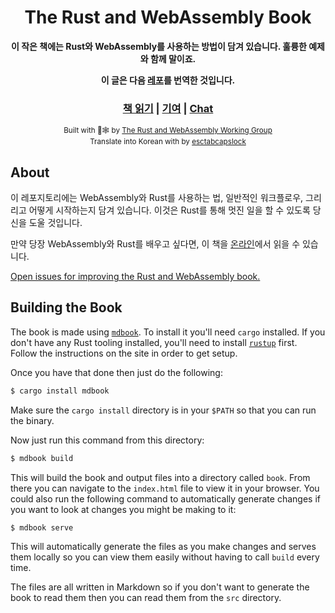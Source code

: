 <div align="center">

  <h1>The Rust and WebAssembly Book</h1>

  <strong>이 작은 책에는  Rust와 WebAssembly를 사용하는 방법이 담겨 있습니다. 훌륭한 예제와 함께 말이죠.</strong>

  <strong>이 글은 다음 [레포](https://github.com/rustwasm/book)를 번역한 것입니다. </strong>

  <h3>
    <a href="https://esctabcapslock.github.io/rustwasmbook/">책 읽기</a>
    <span> | </span>
    <a href="https://github.com/rustwasm/book/blob/master/CONTRIBUTING.md">기여</a>
    <span> | </span>
    <a href="https://discordapp.com/channels/442252698964721669/443151097398296587">Chat</a>
  </h3>

  <sub>Built with 🦀🕸 by <a href="https://rustwasm.github.io/">The Rust and WebAssembly Working Group</a></sub><br>
  <sub>Translate into Korean with by <a href="github.com/esctabcapslock">esctabcapslock</a></sub>
</div>

## About

이 레포지토리에는 WebAssembly와 Rust를 사용하는 법, 일반적인 워크플로우, 그리리고 어떻게 시작하는지 담겨 있습니다. 이것은 Rust를 통해 멋진 일을 할 수 있도록 당신을 도울 것입니다.


만약 당장 WebAssembly와 Rust를 배우고 싶다면, 이 책을 [온라인][book]에서 읽을 수 있습니다.

[Open issues for improving the Rust and WebAssembly book.][book-issues]

[book-issues]: https://github.com/rustwasm/book/issues

## Building the Book

The book is made using [`mdbook`][mdbook]. To install it you'll need `cargo`
installed. If you don't have any Rust tooling installed, you'll need to install
[`rustup`][rustup] first. Follow the instructions on the site in order to get
setup.

Once you have that done then just do the following:

```bash
$ cargo install mdbook
```

Make sure the `cargo install` directory is in your `$PATH` so that you can run
the binary.

Now just run this command from this directory:

```bash
$ mdbook build
```

This will build the book and output files into a directory called `book`. From
there you can navigate to the `index.html` file to view it in your browser. You
could also run the following command to automatically generate changes if you
want to look at changes you might be making to it:

```bash
$ mdbook serve
```

This will automatically generate the files as you make changes and serves them
locally so you can view them easily without having to call `build` every time.

The files are all written in Markdown so if you don't want to generate the book
to read them then you can read them from the `src` directory.

[mdbook]: https://github.com/rust-lang-nursery/mdBook
[rustup]: https://github.com/rust-lang-nursery/rustup.rs/
[book]: https://esctabcapslock.github.io/rustwasmbook/game-of-life/introduction.html
